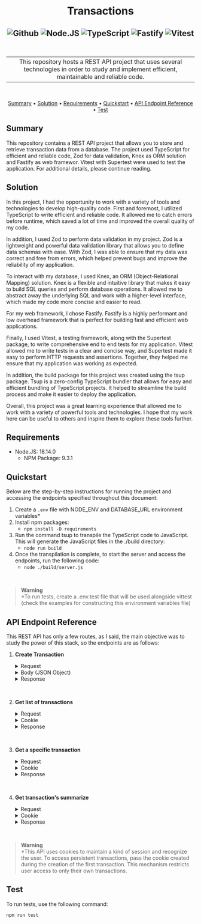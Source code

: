 <!-- markdownlint-configure-file {
  "MD013": {
    "code_blocks": false,
    "tables": false
  },
  "MD033": false,
  "MD041": false
} -->

<div align="center">

# **Transactions**
![Github][github.badge] ![Node.JS][nodejs.badge] ![TypeScript][typeScript.badge] ![Fastify][Fastify.badge] ![Vitest][Vitest.badge]
----
<br />

<table>
<tr>
<td align="center">
This repository hosts a REST API project that uses several technologies in order to study and implement efficient, maintainable and reliable code.
</td>
</tr>
</table>
<br />

[Summary](#summary) •
[Solution](#solution) •
[Requirements](#requirements) •
[Quickstart](#quickstart) •
[API Endpoint Reference](#api-endpoint-reference) •
[Test](#test) 

</div>

## **Summary**

This repository contains a REST API project that allows you to store and retrieve transaction data from a database. The project used TypeScript for efficient and reliable code, Zod for data validation, Knex as ORM solution and Fastify as web framewor. Vitest with Supertest were used to test the application. For additional details, please continue reading.

## **Solution**

In this project, I had the opportunity to work with a variety of tools and technologies to develop high-quality code.
First and foremost, I utilized TypeScript to write efficient and reliable code. It allowed me to catch errors before runtime, which saved a lot of time and improved the overall quality of my code.

In addition, I used Zod to perform data validation in my project. Zod is a lightweight and powerful data validation library that allows you to define data schemas with ease. With Zod, I was able to ensure that my data was correct and free from errors, which helped prevent bugs and improve the reliability of my application.

To interact with my database, I used Knex, an ORM (Object-Relational Mapping) solution. Knex is a flexible and intuitive library that makes it easy to build SQL queries and perform database operations. It allowed me to abstract away the underlying SQL and work with a higher-level interface, which made my code more concise and easier to read.

For my web framework, I chose Fastify. Fastify is a highly performant and low overhead framework that is perfect for building fast and efficient web applications.

Finally, I used Vitest, a testing framework, along with the Supertest package, to write comprehensive end to end tests for my application. Vitest allowed me to write tests in a clear and concise way, and Supertest made it easy to perform HTTP requests and assertions. Together, they helped me ensure that my application was working as expected.

In addition, the build package for this project was created using the tsup package. Tsup is a zero-config TypeScript bundler that allows for easy and efficient bundling of TypeScript projects. It helped to streamline the build process and make it easier to deploy the application.

Overall, this project was a great learning experience that allowed me to work with a variety of powerful tools and technologies. I hope that my work here can be useful to others and inspire them to explore these tools further. 

## **Requirements**

- Node.JS: 18.14.0
    - NPM Package: 9.3.1

## **Quickstart**

Below are the step-by-step instructions for running the project and accessing the endpoints specified throughout this document:

1. Create a `.env` file with NODE_ENV and DATABASE_URL environment variables*
2. Install npm packages:<br />
    + `npm install -D requirements`
3. Run the command tsup to transpile the TypeScript code to JavaScript. This will generate the JavaScript files in the ./build directory:<br />
    + `node run build`
4. Once the transpilation is complete, to start the server and access the endpoints, run the following code:<br />
    + `node ./build/server.js`

<br />

> **Warning** <br />
> *To run tests, create a .env.test file that will be used alongside vittest (check the examples for constructing this environment variables file)

## **API Endpoint Reference**

This REST API has only a few routes, as I said, the main objective was to study the power of this stack, so the endpoints are as follows:

1. **Create Transaction**

   <details>
   <summary>Request</summary>

   >
   > ``` POST /transactions ```
   >

   </details>

   <details>
   <summary>Body (JSON Object)</summary>

   > | Property | Value |
   > | :---: | ------ |
   > | title | Transaction description |
   > | amount | Amount of transaction |
   > | type | Transaction type (credit / debit) |

   Body example:
    ```javascript 
    {"title": "Example transaction", "amount": 100, "type": "credit" }  
    ```

   </details>

   <details>
   <summary>Response</summary>

   > | Code | Body | Cookie |
   > | :---: | :------:  | :------: |
   > | 201 | None | SessionId cookie|

   </details>
<br />

2. **Get list of transactions**

   <details>
   <summary>Request</summary>

   >
   > ``` GET /transactions ```
   >

   </details>

   <details>
   <summary>Cookie</summary>

    ```text
    sessionId=<sessionCode>; Path=<accepted path>; Expires=<expiration date>;
    ```

   </details>

   <details>
   <summary>Response</summary>

   > | Code | Body | Cookie |
   > | :---: | :------:  | :------: |
   > | 200 | A JSON object with a 'transactions' property that contains a list of transaction objects | SessionId cookie|

   </details>
<br />

3. **Get a specific transaction**

   <details>
   <summary>Request</summary>

   >
   > ``` GET /transactions/:id ```
   >

   Route Parameter (:id): The ID of a valid transaction (e.g., eac8e6b4-7ffa-4974-a987-a713e02bde88)

   </details>

   <details>
   <summary>Cookie</summary>

    ```text
    sessionId=<sessionCode>; Path=<accepted path>; Expires=<expiration date>;
    ```

   </details>

   <details>
   <summary>Response</summary>

   > | Code | Body | Cookie |
   > | :---: | :------:  | :------: |
   > | 200 | A JSON object with a 'transaction' property that contains only specific transaction object | SessionId cookie|

   </details>
<br />

4. **Get transaction's summarize**

   <details>
   <summary>Request</summary>

   >
   > ``` GET /transactions/summary ```
   >

   </details>

   <details>
   <summary>Cookie</summary>

    ```text
    sessionId=<sessionCode>; Path=<accepted path>; Expires=<expiration date>;
    ```

   </details>

   <details>
   <summary>Response</summary>

   > | Code | Body | Cookie |
   > | :--: | :------:  | :------: |
   > | 200  | JSON object with 'summary' property indicating total transactions created, accounting for debit/credit | SessionId cookie|

   </details>
<br />

> **Warning** <br />
*This API uses cookies to maintain a kind of session and recognize the user. To access persistent transactions, pass the cookie created during the creation of the first transaction. This mechanism restricts user access to only their own transactions.

## **Test**

To run tests, use the following command:

`npm run test`

[github.badge]: https://img.shields.io/badge/GitHub-181717.svg?style=for-the-badge&logo=GitHub&logoColor=white
[nodejs.badge]: https://img.shields.io/badge/Node.js-339933.svg?style=for-the-badge&logo=nodedotjs&logoColor=white
[typeScript.badge]: https://img.shields.io/badge/TypeScript-3178C6.svg?style=for-the-badge&logo=TypeScript&logoColor=white
[Fastify.badge]: https://img.shields.io/badge/fastify-202020?style=for-the-badge&logo=fastify&logoColor=white
[Vitest.badge]: https://img.shields.io/badge/Vitest-6E9F18.svg?style=for-the-badge&logo=Vitest&logoColor=white